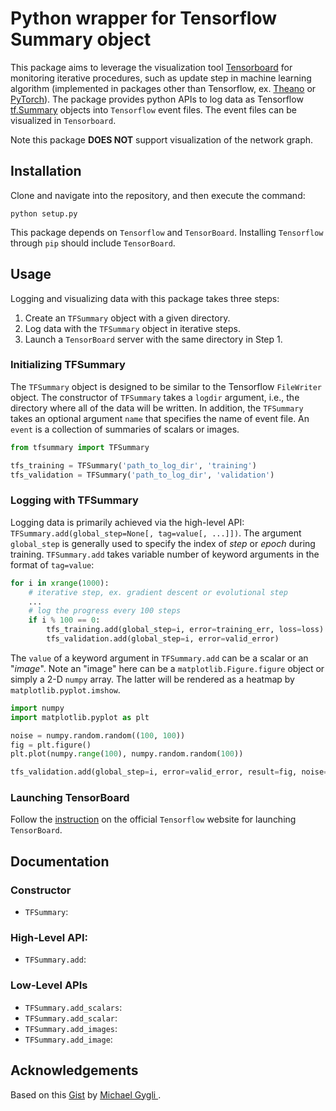 # Python wrapper for Tensorflow Summary object

This package aims to leverage the visualization tool
[Tensorboard](https://www.tensorflow.org/programmers_guide/summaries_and_tensorboard)
for monitoring iterative procedures, such as update step in machine learning
algorithm (implemented in packages other than Tensorflow,
ex. [Theano](https://github.com/Theano/Theano)
or [PyTorch](https://pytorch.org/)).
The package provides python APIs to log data as Tensorflow
[tf.Summary](https://www.tensorflow.org/api_docs/python/tf/summary) objects into `Tensorflow` event files. The event files can be visualized in `Tensorboard`.

Note this package **DOES NOT** support visualization of the network graph.
## Installation

Clone and navigate into the repository, and then execute the command:

    python setup.py

This package depends on `Tensorflow` and `TensorBoard`. Installing `Tensorflow` through `pip` should include `TensorBoard`.

## Usage

Logging and visualizing data with this package takes three steps:

1. Create an `TFSummary` object with a given directory.
2. Log data with the `TFSummary` object in iterative steps.
3. Launch a `TensorBoard` server with the same directory in Step 1.

### Initializing TFSummary

The `TFSummary` object is designed to be similar to the Tensorflow `FileWriter` object. The constructor of `TFSummary` takes a `logdir` argument, i.e., the directory where all of the data will be written. In addition, the `TFSummary` takes an optional argument `name` that specifies the name of event file. An `event` is a collection of summaries of scalars or images.  

```python
from tfsummary import TFSummary

tfs_training = TFSummary('path_to_log_dir', 'training')
tfs_validation = TFSummary('path_to_log_dir', 'validation')
```

### Logging with TFSummary

Logging data is primarily achieved via the high-level API: `TFSummary.add(global_step=None[, tag=value[, ...]])`. The argument `global_step` is generally used to specify the index of *step* or *epoch* during training. `TFSummary.add` takes variable number of keyword arguments in the format of `tag=value`:

```python
for i in xrange(1000):
    # iterative step, ex. gradient descent or evolutional step
    ...
    # log the progress every 100 steps
    if i % 100 == 0:
        tfs_training.add(global_step=i, error=training_err, loss=loss)
        tfs_validation.add(global_step=i, error=valid_error)
```
The `value` of a keyword argument in `TFSummary.add` can be a scalar or an "*image*". Note an "image" here can be a `matplotlib.Figure.figure` object or simply a 2-D `numpy` array. The latter will be rendered as a heatmap by
`matplotlib.pyplot.imshow`.

```python
import numpy
import matplotlib.pyplot as plt

noise = numpy.random.random((100, 100))
fig = plt.figure()
plt.plot(numpy.range(100), numpy.random.random(100))

tfs_validation.add(global_step=i, error=valid_error, result=fig, noise=noise)
```

### Launching TensorBoard

Follow the [instruction](https://www.tensorflow.org/programmers_guide/summaries_and_tensorboard#launching_tensorboard) on the official `Tensorflow` website for launching `TensorBoard`.

## Documentation

### Constructor

* `TFSummary`:

### High-Level API:

* `TFSummary.add`:

### Low-Level APIs

* `TFSummary.add_scalars`:
* `TFSummary.add_scalar`:
* `TFSummary.add_images`:
* `TFSummary.add_image`:

## Acknowledgements

Based on this [Gist](https://gist.github.com/gyglim/1f8dfb1b5c82627ae3efcfbbadb9f514) by [Michael Gygli
](https://github.com/gyglim).
